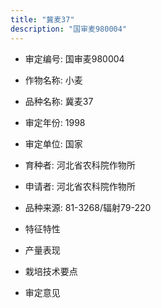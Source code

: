 ```yaml
---
title: "冀麦37"
description: "国审麦980004"
---
```

* 审定编号:  国审麦980004

*  作物名称:  小麦

*  品种名称:  冀麦37

*  审定年份:  1998

*  审定单位:  国家

* 育种者:  河北省农科院作物所

*  申请者:  河北省农科院作物所

*  品种来源:  81-3268/辐射79-220

*  特征特性


*  产量表现


*  栽培技术要点


*  审定意见

